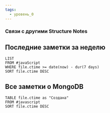 ```yaml
---
tags:
  - уровень_0
---
```

### Связи с другими Structure Notes

## Последние заметки за неделю

```dataview
LIST
FROM #javaScript    
WHERE file.ctime >= date(now) - dur(7 days)
SORT file.ctime DESC
```

## Все заметки о MongoDB

```dataview
TABLE file.ctime as "Создана"
FROM #javascript 
SORT file.ctime DESC
```
